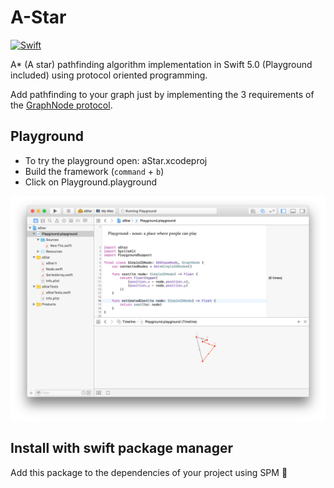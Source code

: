 # A-Star
<a href="https://swift.org"><img src="https://img.shields.io/badge/Swift-5.0-orange.svg?style=flat" alt="Swift" /></a>

A* (A star) pathfinding algorithm implementation in Swift 5.0 (Playground included) using protocol oriented programming.

Add pathfinding to your graph just by implementing the 3 requirements of the [GraphNode protocol](https://dev1an.github.io/A-Star/Protocols/GraphNode.html).

## Playground

- To try the playground open: aStar.xcodeproj
- Build the framework (`command` + `b`)
- Click on Playground.playground

![Playground](docs/Playground.png)

## Install with swift package manager

Add this package to the dependencies of your project using SPM 🎉
